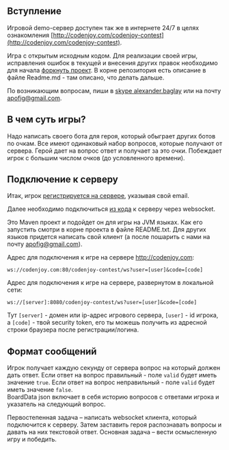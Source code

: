 <meta charset="UTF-8">

## Вступление

Игровой demo-сервер доступен так же в интернете 24/7 в целях
ознакомления [http://codenjoy.com/codenjoy-contest](http://codenjoy.com/codenjoy-contest).

Игра с открытым исходным кодом. Для реализации своей игры, исправления
ошибок в текущей и внесения других правок необходимо для начала
[форкнуть проект](https://github.com/codenjoyme/codenjoy.git).
В корне репозитория есть описание в файле Readme.md - там описано, что делать дальше.

По возникающим вопросам, пиши в [skype alexander.baglay](skype:alexander.baglay)
или на почту [apofig@gmail.com](mailto:apofig@gmail.com).

## В чем суть игры?

Надо написать своего бота для героя, который обыграет других ботов по очкам. Все имеют одинаковый набор вопросов, 
которые получают от сервера. Герой дает на вопрос ответ и получает за это очки. Побеждает игрок с большим числом очков 
(до условленного времени).

## Подключение к серверу

Итак, игрок [регистрируется на сервере](../../../register?gameName=sampletext), 
указывая свой email.

Далее необходимо подключиться [из кода](../../../resources/sampletext/user/clients.zip) 
к серверу через websocket. 

Это Maven проект и подойдет он для игры на JVM языках. Как его запустить смотри в корне проекта в файле README.txt.
Для других языков придется написать свой клиент (а после пошарить с нами на почту [apofig@gmail.com](mailto:apofig@gmail.com)).

Адрес для подключения к игре на сервере http://codenjoy.com:

`ws://codenjoy.com:80/codenjoy-contest/ws?user=[user]&code=[code]`

Адрес для подключения к игре на сервере, развернутом в локальной сети:

`ws://[server]:8080/codenjoy-contest/ws?user=[user]&code=[code]`

Тут `[server]` - домен или ip-адрес игрового сервера, `[user]` - id игрока, a `[code]` -
твой security token, его ты можешь получить из адресной
строки браузера после регистрации/логина.

## Формат сообщений

Игрок получает каждую секунду от сервера вопрос на который должен дать ответ.
Если ответ на вопрос правильный - поле `valid` будет иметь значение `true`.
Если ответ на вопрос неправильный - поле `valid` будет иметь значение `false`.\
BoardData json включает в себя историю вопросов с ответами игрока и указатель на следующий вопрос.

Первостепенная задача – написать websocket клиента, который подключится к серверу.
Затем заставить героя распознавать вопросы и давать на них текстовой ответ.
Основная задача – вести осмысленную игру и победить.